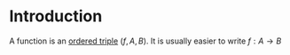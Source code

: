 # Introduction

A function is an [ordered triple](./Sets#set-operations_cartesian-product) $(f, A, B)$. It is usually easier to write $f: A \to B$